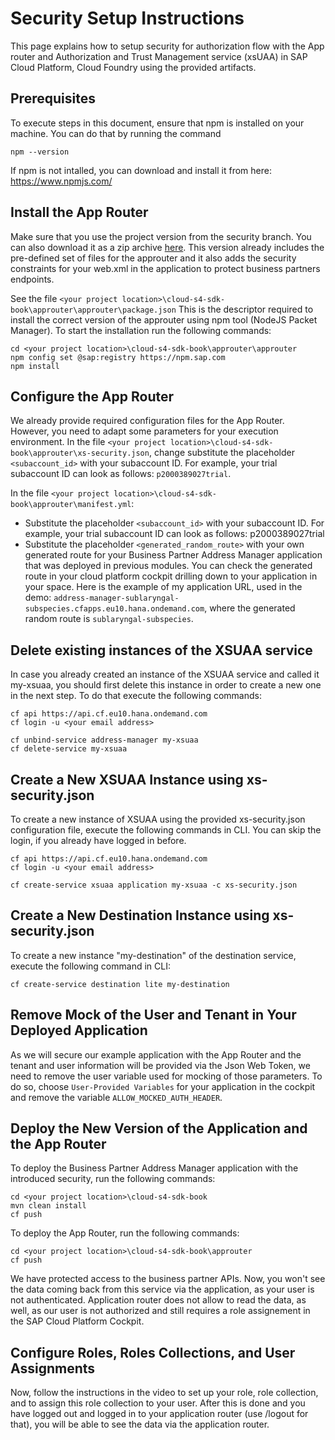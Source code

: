 # Security Setup Instructions
This page explains how to setup security for authorization flow with 
the App router and Authorization and Trust Management service (xsUAA) 
in SAP Cloud Platform, Cloud Foundry using the provided artifacts.

## Prerequisites
To execute steps in this document, ensure that npm is installed on your machine.
You can do that by running the command 
```
npm --version
```

If npm is not intalled, you can download and install it from here: https://www.npmjs.com/

## Install the App Router
Make sure that you use the project version from the security branch. You can also download it as a zip archive [here](https://github.com/SAP/cloud-s4-sdk-book/archive/course/2_3_security.zip). This version already includes the pre-defined set of files for the approuter and it also adds the security constraints for your web.xml in the application to protect business partners endpoints.

See the file `<your project location>\cloud-s4-sdk-book\approuter\approuter\package.json`
This is the descriptor required to install the correct version of the approuter using npm tool (NodeJS Packet Manager).
To start the installation run the following commands:
```
cd <your project location>\cloud-s4-sdk-book\approuter\approuter
npm config set @sap:registry https://npm.sap.com
npm install
```

## Configure the App Router
We already provide required configuration files for the App Router. However, you need to adapt some parameters for your execution environment.
In the file `<your project location>\cloud-s4-sdk-book\approuter\xs-security.json`, change substitute the placeholder `<subaccount_id>` with your subaccount ID. For example, your trial subaccount ID can look as follows: `p2000389027trial`.

In the file `<your project location>\cloud-s4-sdk-book\approuter\manifest.yml`:
* Substitute the placeholder `<subaccount_id>` with your subaccount ID. For example, your trial subaccount ID can look as follows: p2000389027trial
* Substitute the placeholder `<generated_random_route>` with your own generated route for your Business Partner Address Manager application that was deployed in previous modules. 
You can check the generated route in your cloud platform cockpit drilling down to your application in your space. Here is the example of my application URL, used in the demo: `address-manager-sublaryngal-subspecies.cfapps.eu10.hana.ondemand.com`, where the generated random route is `sublaryngal-subspecies`.

## Delete existing instances of the XSUAA service
In case you already created an instance of the XSUAA service and called it  my-xsuaa, you should first delete this instance in order to create a new one in the next step. To do that execute the following commands:
```
cf api https://api.cf.eu10.hana.ondemand.com
cf login -u <your email address>

cf unbind-service address-manager my-xsuaa
cf delete-service my-xsuaa
```

## Create a New XSUAA Instance using xs-security.json
To create a new instance of XSUAA using the provided xs-security.json configuration file, execute the following commands in CLI.
You can skip the login, if you already have logged in before.

```
cf api https://api.cf.eu10.hana.ondemand.com
cf login -u <your email address>

cf create-service xsuaa application my-xsuaa -c xs-security.json
```

## Create a New Destination Instance using xs-security.json
To create a new instance "my-destination" of the destination service, execute the following command in CLI:
```
cf create-service destination lite my-destination
```

## Remove Mock of the User and Tenant in Your Deployed Application
As we will secure our example application with the App Router and the tenant and user information will be provided via the Json Web Token, we need to remove the user variable used for mocking of those parameters.
To do so, choose `User-Provided Variables` for your application in the cockpit and remove the variable `ALLOW_MOCKED_AUTH_HEADER`.

## Deploy the New Version of the Application and the App Router
To deploy the Business Partner Address Manager application with the introduced security, run the following commands:
```
cd <your project location>\cloud-s4-sdk-book
mvn clean install
cf push
```

To deploy the App Router, run the following commands:
```
cd <your project location>\cloud-s4-sdk-book\approuter
cf push
```

We have protected access to the business partner APIs. Now, you won't see the data coming back from this service via the application, as your user is not authenticated. Application router does not allow to read the data, as well, as our user is not authorized and still requires a role assignement in the SAP Cloud Platform Cockpit.

## Configure Roles, Roles Collections, and User Assignments
Now, follow the instructions in the video to set up your role, role collection, and to assign this role collection to your user. After this is done and you have logged out and logged in to your application router (use <approuter url>/logout for that), you will be able to see the data via the application router.
